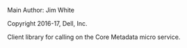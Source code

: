 Main Author:  Jim White

Copyright 2016-17, Dell, Inc.

Client library for calling on the Core Metadata micro service.
